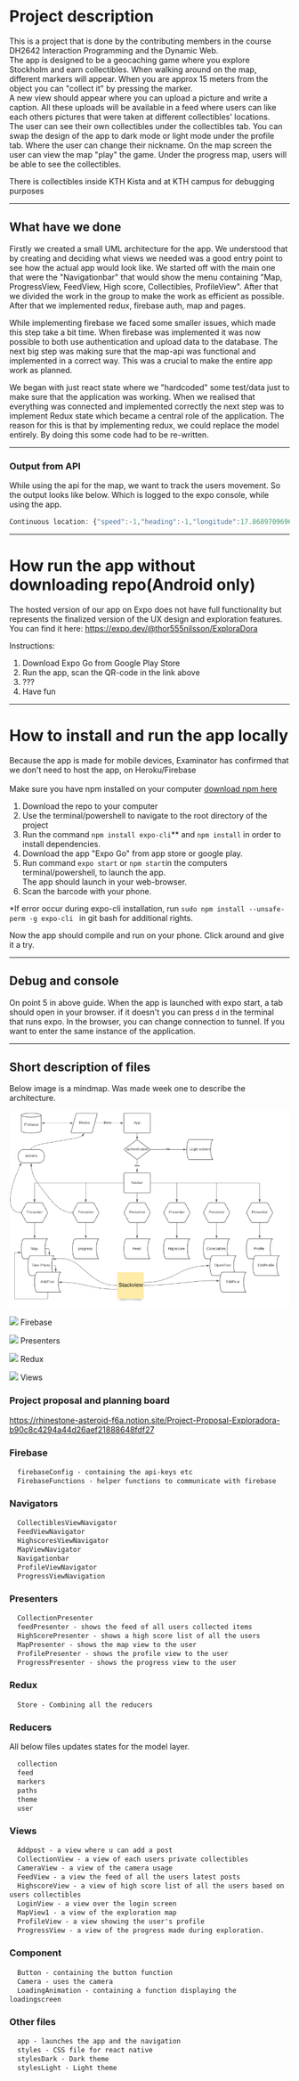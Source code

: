 # Project description

This is a project that is done by the contributing members in the course DH2642 Interaction Programming and the Dynamic Web.
<br>
The app is designed to be a geocaching game where you explore Stockholm and earn collectibles. When walking around on the map, different markers will appear. When you are approx 15 meters from the object you can "collect it" by pressing the marker. <br>
A new view should appear where you can upload a picture and write a caption. All these uploads will be available in a feed where users can like each others pictures that were taken at different collectibles' locations.
<br>
The user can see their own collectibles under the collectibles tab. You can swap the design of the app to dark mode or light mode under the profile tab. Where the user can change their nickname.
On the map screen the user can view the map "play" the game. Under the progress map, users will be able to see the collectibles.

There is collectibles inside KTH Kista and at KTH campus for debugging purposes

---
## What have we done
Firstly we created a small UML architecture for the app.
We understood that by creating and deciding what views we needed was a good entry point to see how the actual app would
look like. We started off with the main one that were the "Navigationbar" that would show the menu containing
"Map, ProgressView, FeedView, High score, Collectibles, ProfileView".
After that we divided the work in the group to make the work as efficient as possible.
After that we implemented redux, firebase auth, map and pages.

While implementing firebase we faced some smaller issues, which made this step take a bit time.
When firebase was implemented it was now possible to both use authentication and upload data to the database.
The next big step was making sure that the map-api was functional and implemented in a correct way.
This was a crucial to make the entire app work as planned.

We began with just react state where we "hardcoded" some
test/data just to make sure that the application was working. When we realised that everything was connected and
implemented correctly the next step was to implement Redux state which became a central role of the application.
The reason for this is that by implementing redux, we could replace the model entirely. By doing this some
code had to be re-written.

---
### Output from API
While using the api for the map, we want to track the users movement. So the output looks like below. Which is logged to the expo console, while using the app.
```javascript
Continuous location: {"speed":-1,"heading":-1,"longitude":17.868970969615283,"accuracy":35,"latitude":59.41208123563255,"altitudeAccuracy":14.094679832458496,"altitude":15.767148971557617,"latitudeDelta":0.01,"longitudeDelta":0.01}
```
---
# How run the app without downloading repo(Android only)
The hosted version of our app on Expo does not have full functionality but represents
the finalized version of the UX design and exploration features. You can find it here:
https://expo.dev/@thor555nilsson/ExploraDora

Instructions:

1. Download Expo Go from Google Play Store
2. Run the app, scan the QR-code in the link above
3. ???
4. Have fun
___
# How to install and run the app locally
Because the app is made for mobile devices, Examinator has confirmed that we don't need to host the app, on Heroku/Firebase
<br><br>
Make sure you have npm installed on your computer [download npm here](https://nodejs.org/en/download/)

1. Download the repo to your computer
2. Use the terminal/powershell to navigate to the root directory of the project
3. Run the command ```npm install expo-cli```** and ``` npm install ``` in order to install dependencies. 
5. Download the app "Expo Go" from app store or google play.
6. Run command ``` expo start ``` or ``` npm start ```in the computers terminal/powershell, to launch the app.
   <br>The app should launch in your web-browser.
7. Scan the barcode with your phone.

*If error occur during expo-cli installation, run ```sudo npm install --unsafe-perm -g expo-cli ``` in git bash for additional rights.

Now the app should compile and run on your phone.
Click around and give it a try.



---
## Debug and console
On point 5 in above guide. When the app is launched with expo start, a tab should open in your browser.
if it doesn't you can press  ```d``` in the terminal that runs expo. In the browser, you can change connection to tunnel. If you want to enter the same instance of the application.

---
## Short description of files
Below image is a mindmap. Was made week one to describe the architecture.

![UML](https://github.com/Digitusmedia/explora-dora/blob/main/mindmap.png)

[file]: https://img.icons8.com/ios/50/000000/file--v1.png

![](https://img.icons8.com/material-outlined/24/000000/folder-invoices.png)
Firebase

![](https://img.icons8.com/material-outlined/24/000000/folder-invoices.png)
Presenters

![](https://img.icons8.com/material-outlined/24/000000/folder-invoices.png)
Redux

![](https://img.icons8.com/material-outlined/24/000000/folder-invoices.png)
Views

### Project proposal and planning board
https://rhinestone-asteroid-f6a.notion.site/Project-Proposal-Exploradora-b90c8c4294a44d26aef21888648fdf27
### Firebase 
      firebaseConfig - containing the api-keys etc
      FirebaseFunctions - helper functions to communicate with firebase

### Navigators
      CollectiblesViewNavigator
      FeedViewNavigator
      HighscoresViewNavigator
      MapViewNavigator
      Navigationbar
      ProfileViewNavigator
      ProgressViewNavigation

### Presenters
      CollectionPresenter
      feedPresenter - shows the feed of all users collected items 
      HighScorePresenter - shows a high score list of all the users
      MapPresenter - shows the map view to the user
      ProfilePresenter - shows the profile view to the user
      ProgressPresenter - shows the progress view to the user

### Redux
      Store - Combining all the reducers

### Reducers
All below files updates states for the model layer.

      collection
      feed
      markers
      paths
      theme
      user 

### Views
      Addpost - a view where u can add a post
      CollectionView - a view of each users private collectibles
      CameraView - a view of the camera usage
      FeedView - a view the feed of all the users latest posts
      HighscoreView - a view of high score list of all the users based on users collectibles 
      LoginView - a view over the login screen
      MapView1 - a view of the exploration map
      ProfileView - a view showing the user's profile
      ProgressView - a view of the progress made during exploration.

### Component
      Button - containing the button function
      Camera - uses the camera 
      LoadingAnimation - containing a function displaying the loadingscreen

### Other files
      app - launches the app and the navigation
      styles - CSS file for react native
      stylesDark - Dark theme
      stylesLight - Light theme

